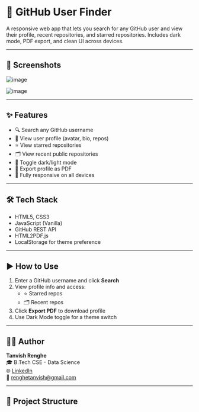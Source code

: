 # 🐙 GitHub User Finder

A responsive web app that lets you search for any GitHub user and view their profile, recent repositories, and starred repositories. Includes dark mode, PDF export, and clean UI across devices.

---

## 📸 Screenshots

![image](https://github.com/user-attachments/assets/af1f3e2e-7634-4cf1-942c-0c6dcdbcb37e)

![image](https://github.com/user-attachments/assets/0e5ed930-2054-49a5-b09d-407eebda95f9)


---

## ✨ Features

- 🔍 Search any GitHub username
- 👤 View user profile (avatar, bio, repos)
- ⭐ View starred repositories
- 🗂️ View recent public repositories
- 🌙 Toggle dark/light mode
- 📄 Export profile as PDF
- 📱 Fully responsive on all devices

---

## 🛠️ Tech Stack

- HTML5, CSS3
- JavaScript (Vanilla)
- GitHub REST API
- HTML2PDF.js
- LocalStorage for theme preference

---

## ▶️ How to Use

1. Enter a GitHub username and click **Search**
2. View profile info and access:
   - ⭐ Starred repos
   - 🗂️ Recent repos
3. Click **Export PDF** to download profile
4. Use Dark Mode toggle for a theme switch

---

## 👨‍💻 Author

**Tanvish Renghe**  
🎓 B.Tech CSE - Data Science  
🌐 [LinkedIn]((https://www.linkedin.com/in/tanvish-renghe/))  
📧 renghetanvish@gmail.com

---

## 📁 Project Structure

